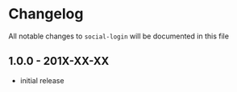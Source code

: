 # Changelog

All notable changes to `social-login` will be documented in this file

## 1.0.0 - 201X-XX-XX

- initial release
